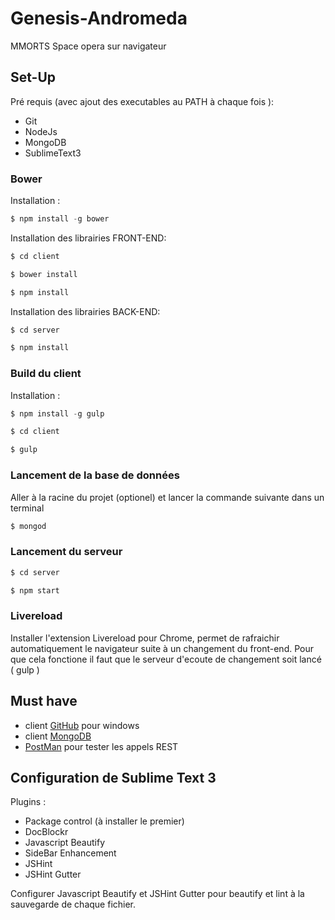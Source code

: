 # Genesis-Andromeda
MMORTS Space opera sur navigateur

## Set-Up

Pré requis (avec ajout des executables au PATH à chaque fois ):

- Git
- NodeJs
- MongoDB
- SublimeText3

### Bower

Installation :
```javascript
$ npm install -g bower
```

Installation des librairies FRONT-END:
```javascript
$ cd client
```
```javascript
$ bower install
```
```javascript
$ npm install
```

Installation des librairies BACK-END:
```javascript
$ cd server
```
```javascript
$ npm install
```

### Build du client

Installation :
```javascript
$ npm install -g gulp
```
```javascript
$ cd client
```
```javascript
$ gulp
```

### Lancement de la base de données
Aller à la racine du projet (optionel) et lancer la commande suivante dans un terminal
```javascript
$ mongod
```

### Lancement du serveur
```javascript
$ cd server
```
```javascript
$ npm start
```

### Livereload
Installer l'extension Livereload pour Chrome, permet de rafraichir automatiquement le navigateur suite à un changement du front-end. Pour que cela fonctione il faut que le serveur d'ecoute de changement soit lancé ( gulp )

## Must have
- client [GitHub](https://desktop.github.com/) pour windows
- client [MongoDB](https://robomongo.org/)
- [PostMan](https://chrome.google.com/webstore/detail/postman/fhbjgbiflinjbdggehcddcbncdddomop) pour tester les appels REST

## Configuration de Sublime Text 3

Plugins :
- Package control (à installer le premier)
- DocBlockr
- Javascript Beautify
- SideBar Enhancement
- JSHint
- JSHint Gutter

Configurer Javascript Beautify et JSHint Gutter pour beautify et lint à la sauvegarde de chaque fichier.
